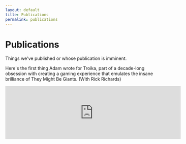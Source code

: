 ```yaml
---
layout: default
title: Publications
permalink: publications
---
```


# Publications


Things we've published or whose publication is imminent.

Here's the first thing Adam wrote for Troika, part of a decade-long obsession with creating a gaming experience that emulates the insane brilliance of They Might Be Giants. (With Rick Richards)

<iframe frameborder="0" src="https://itch.io/embed/672247" width="552" height="167"><a href="https://pressyes.itch.io/they-might-be-troika">They Might Be Troika! by pressyes</a></iframe>
